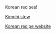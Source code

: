 Korean recipes!

[Kimchi stew](https://thewoksoflife.com/2016/03/kimchi-stew/)

[Korean recipe website](https://www.maangchi.com/)
